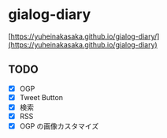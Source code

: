 # gialog-diary

[https://yuheinakasaka.github.io/gialog-diary/](https://yuheinakasaka.github.io/gialog-diary)

## TODO

- [x] OGP
- [x] Tweet Button
- [x] 検索
- [x] RSS
- [x] OGP の画像カスタマイズ
